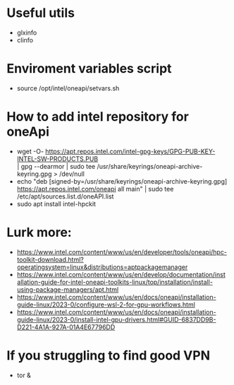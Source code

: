 # Useful utils
* glxinfo
* clinfo

# Enviroment variables script
* source /opt/intel/oneapi/setvars.sh

# How to add intel repository for oneApi
* wget -O- https://apt.repos.intel.com/intel-gpg-keys/GPG-PUB-KEY-INTEL-SW-PRODUCTS.PUB \
                | gpg --dearmor | sudo tee /usr/share/keyrings/oneapi-archive-keyring.gpg > /dev/null
* echo "deb [signed-by=/usr/share/keyrings/oneapi-archive-keyring.gpg] https://apt.repos.intel.com/oneapi all main" | sudo tee /etc/apt/sources.list.d/oneAPI.list
* sudo apt install intel-hpckit

# Lurk more:
* https://www.intel.com/content/www/us/en/developer/tools/oneapi/hpc-toolkit-download.html?operatingsystem=linux&distributions=aptpackagemanager
* https://www.intel.com/content/www/us/en/develop/documentation/installation-guide-for-intel-oneapi-toolkits-linux/top/installation/install-using-package-managers/apt.html
* https://www.intel.com/content/www/us/en/docs/oneapi/installation-guide-linux/2023-0/configure-wsl-2-for-gpu-workflows.html
* https://www.intel.com/content/www/us/en/docs/oneapi/installation-guide-linux/2023-0/install-intel-gpu-drivers.html#GUID-6837DD9B-D221-4A1A-927A-01A4E67796DD


# If you struggling to find good VPN
* tor &